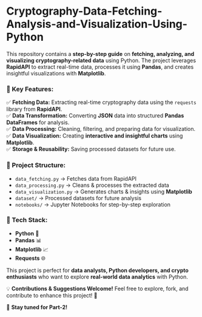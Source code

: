 # Cryptography-Data-Fetching-Analysis-and-Visualization-Using-Python

This repository contains a **step-by-step guide** on **fetching, analyzing, and visualizing cryptography-related data** using Python. The project leverages **RapidAPI** to extract real-time data, processes it using **Pandas**, and creates insightful visualizations with **Matplotlib**.  

### 🚀 Key Features:  
✅ **Fetching Data:** Extracting real-time cryptography data using the `requests` library from **RapidAPI**.  
✅ **Data Transformation:** Converting **JSON** data into structured **Pandas DataFrames** for analysis.  
✅ **Data Processing:** Cleaning, filtering, and preparing data for visualization.  
✅ **Data Visualization:** Creating **interactive and insightful charts** using **Matplotlib**.  
✅ **Storage & Reusability:** Saving processed datasets for future use.  

### 📂 Project Structure:  
- `data_fetching.py` → Fetches data from RapidAPI  
- `data_processing.py` → Cleans & processes the extracted data  
- `data_visualization.py` → Generates charts & insights using **Matplotlib**  
- `dataset/` → Processed datasets for future analysis  
- `notebooks/` → Jupyter Notebooks for step-by-step exploration  

### 🔧 Tech Stack:  
- **Python** 🐍  
- **Pandas** 📊  
- **Matplotlib** 📈  
- **Requests** 🌐  

This project is perfect for **data analysts, Python developers, and crypto enthusiasts** who want to explore **real-world data analytics** with Python.  

💡 **Contributions & Suggestions Welcome!** Feel free to explore, fork, and contribute to enhance this project! 🚀  

🔗 **Stay tuned for Part-2!**
